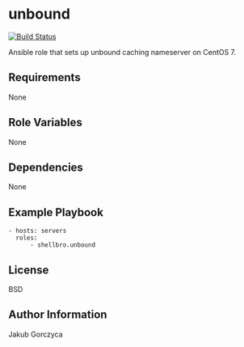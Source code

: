 unbound
=======

[![Build Status](https://travis-ci.org/shellbro/ansible-role-unbound.svg?branch=master)](https://travis-ci.org/shellbro/ansible-role-unbound)

Ansible role that sets up unbound caching nameserver on CentOS 7.

Requirements
------------

None

Role Variables
--------------

None

Dependencies
------------

None

Example Playbook
----------------

    - hosts: servers
      roles:
          - shellbro.unbound

License
-------

BSD

Author Information
------------------

Jakub Gorczyca
